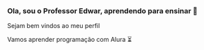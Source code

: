 ### Ola, sou o Professor Edwar, aprendendo para ensinar 💙
Sejam bem vindos ao meu perfil

Vamos aprender programação com Alura ⏳

